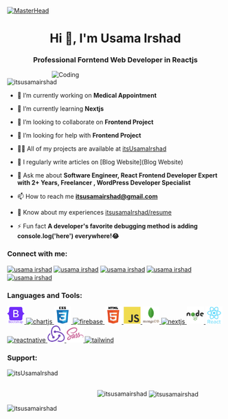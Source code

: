 [![MasterHead](https://media.licdn.com/dms/image/D563DAQFIJGy_J4EvYA/image-scale_191_1128/0/1666883668428?e=1675425600&v=beta&t=q5S0E-n5z-gDvzZPdOvK7oorksu-JESWk3DdbbvU2ss)](https://codegrills.in)
<h1 align="center">Hi 👋, I'm Usama Irshad</h1>
<h3 align="center">Professional Forntend Web Developer in Reactjs</h3>
<img align="right" alt="Coding" width="400" src="https://media.tenor.com/rePDfDWO3XoAAAAd/hacking.gif">
<p align="left"> <img src="https://komarev.com/ghpvc/?username=itsusamairshad&label=Profile%20views&color=0e75b6&style=flat" alt="itsusamairshad" /> </p>

- 🔭 I’m currently working on **Medical Appointment**

- 🌱 I’m currently learning **Nextjs**

- 👯 I’m looking to collaborate on **Frontend Project**

- 🤝 I’m looking for help with **Frontend Project**

- 👨‍💻 All of my projects are available at [itsUsamaIrshad](itsUsamaIrshad)

- 📝 I regularly write articles on [Blog Website](Blog Website)

- 💬 Ask me about **Software Engineer, React Frontend Developer Expert with 2+ Years, Freelancer , WordPress Developer Specialist**

- 📫 How to reach me **itsusamairshad@gmail.com**

- 📄 Know about my experiences [itsusamaIrshad/resume](itsusamaIrshad/resume)

- ⚡ Fun fact **A developer's favorite debugging method is adding console.log('here') everywhere!😂**

<h3 align="left">Connect with me:</h3>
<p align="left">
<a href="https://codepen.io/usama irshad" target="blank"><img align="center" src="https://raw.githubusercontent.com/rahuldkjain/github-profile-readme-generator/master/src/images/icons/Social/codepen.svg" alt="usama irshad" height="30" width="40" /></a>
<a href="https://linkedin.com/in/usama irshad" target="blank"><img align="center" src="https://raw.githubusercontent.com/rahuldkjain/github-profile-readme-generator/master/src/images/icons/Social/linked-in-alt.svg" alt="usama irshad" height="30" width="40" /></a>
<a href="https://fb.com/usama irshad" target="blank"><img align="center" src="https://raw.githubusercontent.com/rahuldkjain/github-profile-readme-generator/master/src/images/icons/Social/facebook.svg" alt="usama irshad" height="30" width="40" /></a>
<a href="https://instagram.com/usama irshad" target="blank"><img align="center" src="https://raw.githubusercontent.com/rahuldkjain/github-profile-readme-generator/master/src/images/icons/Social/instagram.svg" alt="usama irshad" height="30" width="40" /></a>
<a href="https://dribbble.com/usama irshad" target="blank"><img align="center" src="https://raw.githubusercontent.com/rahuldkjain/github-profile-readme-generator/master/src/images/icons/Social/dribbble.svg" alt="usama irshad" height="30" width="40" /></a>
</p>

<h3 align="left">Languages and Tools:</h3>
<p align="left"> <a href="https://getbootstrap.com" target="_blank" rel="noreferrer"> <img src="https://raw.githubusercontent.com/devicons/devicon/master/icons/bootstrap/bootstrap-plain-wordmark.svg" alt="bootstrap" width="40" height="40"/> </a> <a href="https://www.chartjs.org" target="_blank" rel="noreferrer"> <img src="https://www.chartjs.org/media/logo-title.svg" alt="chartjs" width="40" height="40"/> </a> <a href="https://www.w3schools.com/css/" target="_blank" rel="noreferrer"> <img src="https://raw.githubusercontent.com/devicons/devicon/master/icons/css3/css3-original-wordmark.svg" alt="css3" width="40" height="40"/> </a> <a href="https://firebase.google.com/" target="_blank" rel="noreferrer"> <img src="https://www.vectorlogo.zone/logos/firebase/firebase-icon.svg" alt="firebase" width="40" height="40"/> </a> <a href="https://www.w3.org/html/" target="_blank" rel="noreferrer"> <img src="https://raw.githubusercontent.com/devicons/devicon/master/icons/html5/html5-original-wordmark.svg" alt="html5" width="40" height="40"/> </a> <a href="https://developer.mozilla.org/en-US/docs/Web/JavaScript" target="_blank" rel="noreferrer"> <img src="https://raw.githubusercontent.com/devicons/devicon/master/icons/javascript/javascript-original.svg" alt="javascript" width="40" height="40"/> </a> <a href="https://www.mongodb.com/" target="_blank" rel="noreferrer"> <img src="https://raw.githubusercontent.com/devicons/devicon/master/icons/mongodb/mongodb-original-wordmark.svg" alt="mongodb" width="40" height="40"/> </a> <a href="https://nextjs.org/" target="_blank" rel="noreferrer"> <img src="https://cdn.worldvectorlogo.com/logos/nextjs-2.svg" alt="nextjs" width="40" height="40"/> </a> <a href="https://nodejs.org" target="_blank" rel="noreferrer"> <img src="https://raw.githubusercontent.com/devicons/devicon/master/icons/nodejs/nodejs-original-wordmark.svg" alt="nodejs" width="40" height="40"/> </a> <a href="https://reactjs.org/" target="_blank" rel="noreferrer"> <img src="https://raw.githubusercontent.com/devicons/devicon/master/icons/react/react-original-wordmark.svg" alt="react" width="40" height="40"/> </a> <a href="https://reactnative.dev/" target="_blank" rel="noreferrer"> <img src="https://reactnative.dev/img/header_logo.svg" alt="reactnative" width="40" height="40"/> </a> <a href="https://redux.js.org" target="_blank" rel="noreferrer"> <img src="https://raw.githubusercontent.com/devicons/devicon/master/icons/redux/redux-original.svg" alt="redux" width="40" height="40"/> </a> <a href="https://sass-lang.com" target="_blank" rel="noreferrer"> <img src="https://raw.githubusercontent.com/devicons/devicon/master/icons/sass/sass-original.svg" alt="sass" width="40" height="40"/> </a> <a href="https://tailwindcss.com/" target="_blank" rel="noreferrer"> <img src="https://www.vectorlogo.zone/logos/tailwindcss/tailwindcss-icon.svg" alt="tailwind" width="40" height="40"/> </a> </p>

<h3 align="left">Support:</h3>
<p><a href="https://www.buymeacoffee.com/itsUsamaIrshad"> <img align="left" src="https://cdn.buymeacoffee.com/buttons/v2/default-yellow.png" height="50" width="210" alt="itsUsamaIrshad" /></a></p><br><br>

<p><img align="left" src="https://github-readme-stats.vercel.app/api/top-langs?username=itsusamairshad&show_icons=true&locale=en&layout=compact" alt="itsusamairshad" /></p>

<p>&nbsp;<img align="center" src="https://github-readme-stats.vercel.app/api?username=itsusamairshad&show_icons=true&locale=en" alt="itsusamairshad" /></p>

<p><img align="center" src="https://github-readme-streak-stats.herokuapp.com/?user=itsusamairshad&" alt="itsusamairshad" /></p>
